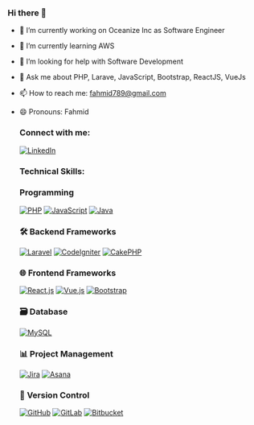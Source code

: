 ### Hi there 👋

- 🔭 I’m currently working on Oceanize Inc as Software Engineer
- 🌱 I’m currently learning AWS
- 🤔 I’m looking for help with Software Development
- 💬 Ask me about PHP, Larave, JavaScript, Bootstrap, ReactJS, VueJs
- 📫 How to reach me: fahmid789@gmail.com
- 😄 Pronouns: Fahmid
  
  <h3 align="left">Connect with me:</h3>
  <a href="https://www.linkedin.com/in/fahmid-al-masud/" rel="nofollow">
    <img alt="LinkedIn" src="https://img.shields.io/badge/linkedin-%230077B5.svg?&amp;style=for-the-badge&amp;logo=linkedin&amp;logoColor=white" style="max-width: 100%;">
  </a>

  <h3 align="left">Technical Skills:</h3>
  
  ### Programming

  [![PHP](https://img.shields.io/badge/PHP-%23777BB4.svg?&style=for-the-badge&logo=php&logoColor=white)](https://php.net)
  [![JavaScript](https://img.shields.io/badge/JavaScript-%23F7DF1E.svg?&style=for-the-badge&logo=javascript&logoColor=black)](https://developer.mozilla.org/en-US/docs/Web/JavaScript)
  [![Java](https://img.shields.io/badge/Java-%23E76F00.svg?&style=for-the-badge&logo=java&logoColor=white)](https://www.java.com)

  ### 🛠️ Backend Frameworks

  [![Laravel](https://img.shields.io/badge/Laravel-%23FF2D20.svg?&style=for-the-badge&logo=laravel&logoColor=white)](https://laravel.com)
  [![CodeIgniter](https://img.shields.io/badge/CodeIgniter-%23EE4623.svg?&style=for-the-badge&logo=codeigniter&logoColor=white)](https://codeigniter.com)
  [![CakePHP](https://img.shields.io/badge/CakePHP-%238A1B61.svg?&style=for-the-badge&logo=cakephp&logoColor=white)](https://cakephp.org)

  ### 🌐 Frontend Frameworks

  [![React.js](https://img.shields.io/badge/React.js-%2361DAFB.svg?&style=for-the-badge&logo=react&logoColor=white)](https://reactjs.org)
  [![Vue.js](https://img.shields.io/badge/Vue.js-%234FC08D.svg?&style=for-the-badge&logo=vue.js&logoColor=white)](https://vuejs.org)
  [![Bootstrap](https://img.shields.io/badge/Bootstrap-%23563D7C.svg?&style=for-the-badge&logo=bootstrap&logoColor=white)](https://getbootstrap.com)

  ### 🗃️ Database

  [![MySQL](https://img.shields.io/badge/MySQL-%234479A1.svg?&style=for-the-badge&logo=mysql&logoColor=white)](https://www.mysql.com)

  ### 📊 Project Management

  [![Jira](https://img.shields.io/badge/Jira-%230A0FFF.svg?&style=for-the-badge&logo=jira&logoColor=white)](https://www.atlassian.com/software/jira)
  [![Asana](https://img.shields.io/badge/Asana-%23222E31.svg?&style=for-the-badge&logo=asana&logoColor=white)](https://asana.com)

  ### 📁 Version Control

  [![GitHub](https://img.shields.io/badge/GitHub-%23181717.svg?&style=for-the-badge&logo=github&logoColor=white)](https://github.com)
  [![GitLab](https://img.shields.io/badge/GitLab-%23FCA121.svg?&style=for-the-badge&logo=gitlab&logoColor=white)](https://gitlab.com)
  [![Bitbucket](https://img.shields.io/badge/Bitbucket-%230047B3.svg?&style=for-the-badge&logo=bitbucket&logoColor=white)](https://bitbucket.org)





  



